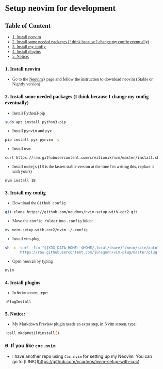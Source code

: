<div style="font-family: JetBrainsMono Nerd Font">

# Setup neovim for development

## Table of Content

<!-- vim-markdown-toc GFM -->

* [1. Install neovim](#1-install-neovim)
* [2. Install some needed packages (I think because I change my config eventually)](#2-install-some-needed-packages-i-think-because-i-change-my-config-eventually)
* [3. Install my config](#3-install-my-config)
* [4. Install plugins](#4-install-plugins)
* [5. Notice:](#5-notice)

<!-- vim-markdown-toc -->

### 1. Install neovim

- Go to the [Neovim](https://github.com/neovim/neovim/wiki/Installing-Neovim)'s page and follow the instruction to download neovim (Stable or Nightly version)

### 2. Install some needed packages (I think because I change my config eventually)

- Install Python3-pip

```bash
sudo apt install python3-pip
```

- Install `pynvim` and `pyx` 

```bash
pip install pyx pynvim -y
```

- Install `nvm`

```bash
curl https://raw.githubusercontent.com/creationix/nvm/master/install.sh | bash 

```

- Install `nodejs` (18 is the lastest stable version at the time I'm writing this, replace it with yours)

```bash
nvm install 18
```



### 3. Install my config

- Download the `Github config`

```bash
git clone https://github.com/ncudnos/nvim-setup-with-coc2.git
```

- Move the `config folder` into `.config` folder

```bash
mv nvim-setup-with-coc2/nvim ~/.config
```

- Install vim-plug

```bash
sh -c 'curl -fLo "${XDG_DATA_HOME:-$HOME/.local/share}"/nvim/site/autoload/plug.vim --create-dirs \
       https://raw.githubusercontent.com/junegunn/vim-plug/master/plug.vim'
```

- Open `neovim` by typing 

```bash
nvim
```

### 4. Install plugins

- In `Nvim` screen, type:

```vim
:PlugInstall
```

### 5. Notice:

- My Markdown Preview plugin needs an extra step, in Nvim screen, type:

```bash
:call mkdp#util#install()
```

</div>

### 6. If you like `coc.nvim`

- I have another repo using `Coc.nvim` for setting up my Neovim. You can go to [LINK}(https://github.com/ncudnos/nvim-setup-with-coc)
